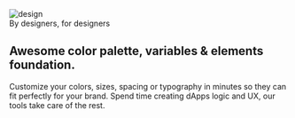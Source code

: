<section class="py-3 mt-3 position-relative">
  <div class="container">
    <div class="row">
      <div class="col-lg-7 text-lg-start text-center">
        <img src="{{root}}assets/img/design.png" class="w-100 ms-n5" alt="design">
      </div>
      <div class="col-lg-5 my-auto text-start">
        <span class="text-primary font-weight-bold">By designers, for designers</span>
        <h2 class="my-2 display-6 font-weight-black">Awesome color palette, variables & elements foundation.</h2>
        <p>Customize your colors, sizes, spacing or typography in minutes so they can fit perfectly for your brand. Spend time creating dApps logic and UX, our tools take care of the rest.</p>
      </div>
    </div>
  </div>
</section>
